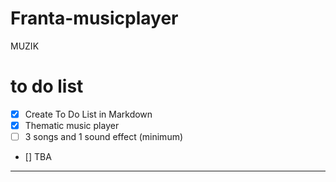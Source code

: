 # Franta-musicplayer
MUZIK

# to do list 
- [x] Create To Do List in Markdown
- [x] Thematic music player
- [ ] 3 songs and 1 sound effect (minimum)
- []  TBA
---
